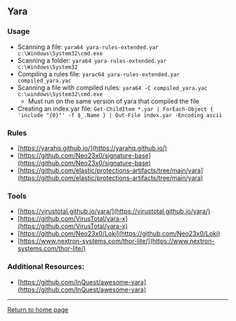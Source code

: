 ## Yara
### Usage

- Scanning a file: `yara64 yara-rules-extended.yar c:\Windows\System32\cmd.exe`
- Scanning a folder: `yara64 yara-rules-extended.yar c:\Windows\System32`
- Compiling a rules file: `yarac64 yara-rules-extended.yar compiled_yara.yac`
- Scanning a file with compiled rules: `yara64 -C compiled_yara.yac c:\windows\System32\cmd.exe`
    - Must run on the same version of yara that compiled the file
- Creating an index.yar file: `Get-ChildItem *.yar | ForEach-Object { 'include "{0}"' -f $_.Name } | Out-File index.yar -Encoding ascii`

### Rules

- [https://yarahq.github.io/](https://yarahq.github.io/)
- [https://github.com/Neo23x0/signature-base](https://github.com/Neo23x0/signature-base)
- [https://github.com/elastic/protections-artifacts/tree/main/yara](https://github.com/elastic/protections-artifacts/tree/main/yara)

### Tools

- [https://virustotal.github.io/yara/](https://virustotal.github.io/yara/)
- [https://github.com/VirusTotal/yara-x](https://github.com/VirusTotal/yara-x)
- [https://github.com/Neo23x0/Loki](https://github.com/Neo23x0/Loki)
- [https://www.nextron-systems.com/thor-lite/](https://www.nextron-systems.com/thor-lite/)

### Additional Resources:
- [https://github.com/InQuest/awesome-yara](https://github.com/InQuest/awesome-yara)

*** 
[Return to home page](../README.md)